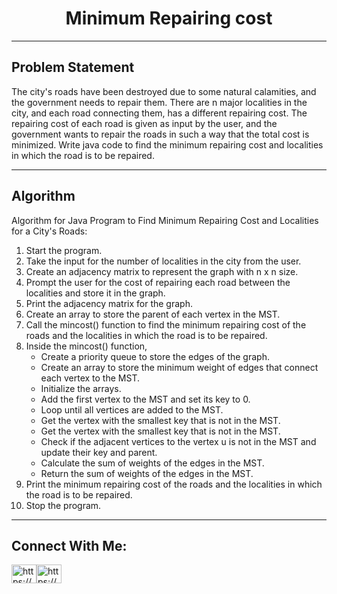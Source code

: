 <h1 align="center">Minimum Repairing cost</h1>

<hr>

<h2>Problem Statement</h2>
<p">
The city's roads have been destroyed due to some natural calamities, and the government needs to repair them. There are n major localities in the city, and each road connecting them, has a different repairing cost. The repairing cost of each road is given as input by the user, and the government wants to repair the roads in such a way that the total cost is minimized.
Write java code to find the minimum repairing cost and localities in which the road is to be repaired. 
</p>

<hr>

<h2>Algorithm</h2>
<p>
Algorithm for Java Program to Find Minimum Repairing Cost and Localities for a City's Roads:
<ol>
  <li>Start the program.</li>
  <li>Take the input for the number of localities in the city from the user.</li>
  <li>Create an adjacency matrix to represent the graph with n x n size.</li>
  <li>Prompt the user for the cost of repairing each road between the localities and store it in the graph.</li>
  <li>Print the adjacency matrix for the graph.</li>
  <li>Create an array to store the parent of each vertex in the MST.</li>
  <li>Call the mincost() function to find the minimum repairing cost of the roads and the localities in which the road is to be repaired.</li>
  <li>
  Inside the mincost() function,
    <ul>
      <li>Create a priority queue to store the edges of the graph.</li>
      <li>Create an array to store the minimum weight of edges that connect each vertex to the MST.</li>
      <li>Initialize the arrays.</li>
      <li>Add the first vertex to the MST and set its key to 0.</li>
      <li>Loop until all vertices are added to the MST.</li>
      <li>Get the vertex with the smallest key that is not in the MST.</li>
      <li>Get the vertex with the smallest key that is not in the MST.</li>
      <li>Check if the adjacent vertices to the vertex u is not in the MST and update their key and parent.</li>
      <li>Calculate the sum of weights of the edges in the MST.</li>
      <li>Return the sum of weights of the edges in the MST.</li>
    </ul>
  </li>
  <li>Print the minimum repairing cost of the roads and the localities in which the road is to be repaired.</li>
  <li>Stop the program.</li>
</ol>
</p>

<hr>

<h2>Connect With Me: </h2>
<p align="left">
<a href="https://linkedin.com/in/https://www.linkedin.com/in/mayank-bohra/" target="blank"><img align="center" src="https://raw.githubusercontent.com/rahuldkjain/github-profile-readme-generator/master/src/images/icons/Social/linked-in-alt.svg" alt="https://www.linkedin.com/in/mayank-bohra/" height="30" width="40" /></a><a href="https://instagram.com/https://www.instagram.com/mayank.bohra_06/" target="blank"><img align="center" src="https://raw.githubusercontent.com/rahuldkjain/github-profile-readme-generator/master/src/images/icons/Social/instagram.svg" alt="https://www.instagram.com/mayank.bohra_06/" height="30" width="40" /></a>
</p>
